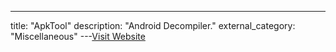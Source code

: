 ---
title: "ApkTool"
description: "Android Decompiler."
external_category: "Miscellaneous"
---[Visit Website](http://ibotpeaches.github.io/Apktool/)

